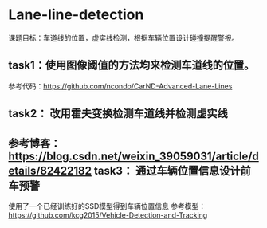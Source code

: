 # Lane-line-detection
课题目标：车道线的位置，虚实线检测，根据车辆位置设计碰撞提醒警报。

task1：使用图像阈值的方法均来检测车道线的位置。
-
参考代码：https://github.com/ncondo/CarND-Advanced-Lane-Lines

task2： 改用霍夫变换检测车道线并检测虚实线
-

参考博客：https://blog.csdn.net/weixin_39059031/article/details/82422182
task3： 通过车辆位置信息设计前车预警
-
使用了一个已经训练好的SSD模型得到车辆位置信息
参考模型：https://github.com/kcg2015/Vehicle-Detection-and-Tracking
